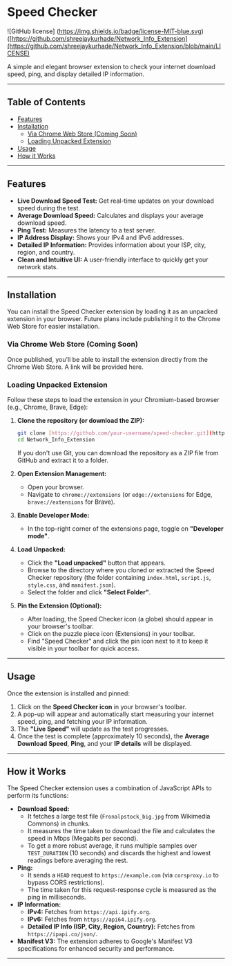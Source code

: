 # Speed Checker

![GitHub license]
(https://img.shields.io/badge/license-MIT-blue.svg)([https://github.com/shreejaykurhade/Network_Info_Extension](https://github.com/shreejaykurhade/Network_Info_Extension/blob/main/LICENSE)


A simple and elegant browser extension to check your internet download speed, ping, and display detailed IP information.

---

## Table of Contents

-   [Features](#features)
-   [Installation](#installation)
    -   [Via Chrome Web Store (Coming Soon)](#via-chrome-web-store-coming-soon)
    -   [Loading Unpacked Extension](#loading-unpacked-extension)
-   [Usage](#usage)
-   [How it Works](#how-it-works)

---

## Features

* **Live Download Speed Test:** Get real-time updates on your download speed during the test.
* **Average Download Speed:** Calculates and displays your average download speed.
* **Ping Test:** Measures the latency to a test server.
* **IP Address Display:** Shows your IPv4 and IPv6 addresses.
* **Detailed IP Information:** Provides information about your ISP, city, region, and country.
* **Clean and Intuitive UI:** A user-friendly interface to quickly get your network stats.

---

## Installation

You can install the Speed Checker extension by loading it as an unpacked extension in your browser. Future plans include publishing it to the Chrome Web Store for easier installation.

### Via Chrome Web Store (Coming Soon)

Once published, you'll be able to install the extension directly from the Chrome Web Store. A link will be provided here.

### Loading Unpacked Extension

Follow these steps to load the extension in your Chromium-based browser (e.g., Chrome, Brave, Edge):

1.  **Clone the repository (or download the ZIP):**
    ```bash
    git clone [https://github.com/your-username/speed-checker.git](https://github.com/shreejaykurhade/Network_Info_Extension.git)
    cd Network_Info_Extension
    ```
    If you don't use Git, you can download the repository as a ZIP file from GitHub and extract it to a folder.

2.  **Open Extension Management:**
    * Open your browser.
    * Navigate to `chrome://extensions` (or `edge://extensions` for Edge, `brave://extensions` for Brave).

3.  **Enable Developer Mode:**
    * In the top-right corner of the extensions page, toggle on **"Developer mode"**.

4.  **Load Unpacked:**
    * Click the **"Load unpacked"** button that appears.
    * Browse to the directory where you cloned or extracted the Speed Checker repository (the folder containing `index.html`, `script.js`, `style.css`, and `manifest.json`).
    * Select the folder and click **"Select Folder"**.

5.  **Pin the Extension (Optional):**
    * After loading, the Speed Checker icon (a globe) should appear in your browser's toolbar.
    * Click on the puzzle piece icon (Extensions) in your toolbar.
    * Find "Speed Checker" and click the pin icon next to it to keep it visible in your toolbar for quick access.

---

## Usage

Once the extension is installed and pinned:

1.  Click on the **Speed Checker icon** in your browser's toolbar.
2.  A pop-up will appear and automatically start measuring your internet speed, ping, and fetching your IP information.
3.  The **"Live Speed"** will update as the test progresses.
4.  Once the test is complete (approximately 10 seconds), the **Average Download Speed**, **Ping**, and your **IP details** will be displayed.

---

## How it Works

The Speed Checker extension uses a combination of JavaScript APIs to perform its functions:

* **Download Speed:**
    * It fetches a large test file (`Fronalpstock_big.jpg` from Wikimedia Commons) in chunks.
    * It measures the time taken to download the file and calculates the speed in Mbps (Megabits per second).
    * To get a more robust average, it runs multiple samples over `TEST_DURATION` (10 seconds) and discards the highest and lowest readings before averaging the rest.
* **Ping:**
    * It sends a `HEAD` request to `https://example.com` (via `corsproxy.io` to bypass CORS restrictions).
    * The time taken for this request-response cycle is measured as the ping in milliseconds.
* **IP Information:**
    * **IPv4:** Fetches from `https://api.ipify.org`.
    * **IPv6:** Fetches from `https://api64.ipify.org`.
    * **Detailed IP Info (ISP, City, Region, Country):** Fetches from `https://ipapi.co/json/`.
* **Manifest V3:** The extension adheres to Google's Manifest V3 specifications for enhanced security and performance.

---
